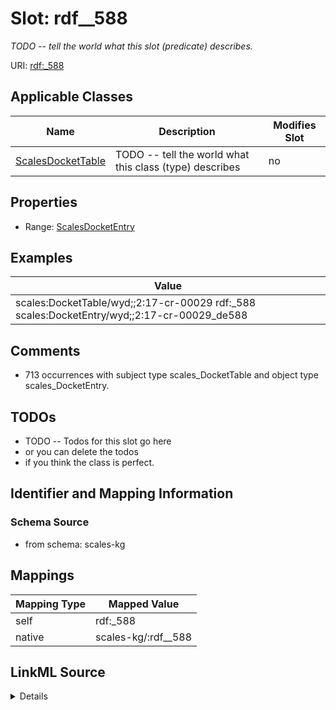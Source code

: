 

# Slot: rdf__588


_TODO -- tell the world what this slot (predicate) describes._





URI: [rdf:_588](http://www.w3.org/1999/02/22-rdf-syntax-ns#_588)



<!-- no inheritance hierarchy -->





## Applicable Classes

| Name | Description | Modifies Slot |
| --- | --- | --- |
| [ScalesDocketTable](../classes/ScalesDocketTable.md) | TODO -- tell the world what this class (type) describes |  no  |







## Properties

* Range: [ScalesDocketEntry](../classes/ScalesDocketEntry.md)






## Examples

| Value |
| --- |
| scales:DocketTable/wyd;;2:17-cr-00029 rdf:_588 scales:DocketEntry/wyd;;2:17-cr-00029_de588 |

## Comments

* 713 occurrences with subject type scales_DocketTable and object type scales_DocketEntry.

## TODOs

* TODO -- Todos for this slot go here
* or you can delete the todos
* if you think the class is perfect.

## Identifier and Mapping Information







### Schema Source


* from schema: scales-kg




## Mappings

| Mapping Type | Mapped Value |
| ---  | ---  |
| self | rdf:_588 |
| native | scales-kg/:rdf__588 |




## LinkML Source

<details>
```yaml
name: rdf__588
description: TODO -- tell the world what this slot (predicate) describes.
todos:
- TODO -- Todos for this slot go here
- or you can delete the todos
- if you think the class is perfect.
comments:
- 713 occurrences with subject type scales_DocketTable and object type scales_DocketEntry.
examples:
- value: scales:DocketTable/wyd;;2:17-cr-00029 rdf:_588 scales:DocketEntry/wyd;;2:17-cr-00029_de588
from_schema: scales-kg
rank: 1000
slot_uri: rdf:_588
alias: rdf__588
domain_of:
- scales_DocketTable
range: scales_DocketEntry

```
</details>